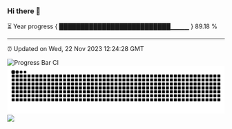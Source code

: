 ### Hi there 👋

⏳ Year progress { ██████████████████████████▁▁▁▁ } 89.18 %

---

⏰ Updated on Wed, 22 Nov 2023 12:24:28 GMT

![Progress Bar CI](https://github.com/liununu/liununu/workflows/Progress%20Bar%20CI/badge.svg)![](https://raw.githubusercontent.com/L1cardo/L1cardo/main/assets/github-contribution-grid-snake.svg)![](https://raw.githubusercontent.com/seesaws/seesaws/main/assets/github-contribution-grid-snake.svg)
